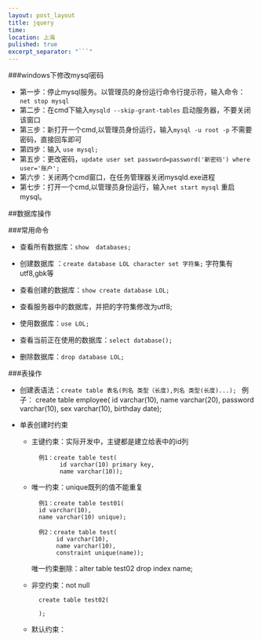 ```yaml
---
layout: post_layout
title: jquery
time: 
location: 上海
pulished: true
excerpt_separator: "```"
---
```




###windows下修改mysql密码
* 第一步：停止mysql服务。以管理员的身份运行命令行提示符，输入命令：`net stop mysql`
* 第二步：在cmd下输入`mysqld --skip-grant-tables` 启动服务器，不要关闭该窗口
* 第三步：新打开一个cmd,以管理员身份运行，输入` mysql -u root -p ` 不需要密码，直接回车即可
* 第四步：输入 `use mysql;`
* 第五步：更改密码，`update user set password=password('新密码') where user='账户';`
* 第六步：关闭两个cmd窗口，在任务管理器关闭mysqld.exe进程
* 第七步：打开一个cmd,以管理员身份运行，输入`net start mysql` 重启mysql。

##数据库操作

###常用命令

* 查看所有数据库：`show  databases;`

* 创建数据库 ：`create database LOL character set 字符集;`  字符集有utf8,gbk等

* 查看创建的数据库：`show create database LOL;`

* 查看服务器中的数据库，并把的字符集修改为utf8; 

* 使用数据库：`use LOL;` 

* 查看当前正在使用的数据库：`select database();`

* 删除数据库：`drop database LOL;`


###表操作

* 创建表语法：`create table 表名(列名 类型（长度),列名 类型(长度)...); `
            例子： create table employee(
                    id varchar(10),
                    name varchar(20),
                    password varchar(10),
                    sex varchar(10),
                    birthday date);

* 单表创建时约束
    * 主键约束：实际开发中，主键都是建立给表中的id列

            例1：create table test(
                  id varchar(10) primary key,
                  name varchar(10)); 
            
    * 唯一约束：unique既列的值不能重复
    
            例1：create table test01(
            id varchar(10),
            name varchar(10) unique);

            例2：create table test(
                 id varchar(10),
                 name varchar(10),
                 constraint unique(name));
            
         唯一约束删除：alter table test02 drop index name;
   
    * 非空约束：not null
    
            create table test02(
            
            );
    * 默认约束：
















